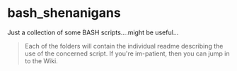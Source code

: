 # bash_shenanigans
Just a collection of some BASH scripts....might be useful...

> Each of the folders will contain the individual readme describing the use of the concerned script. 
> If you're im-patient, then you can jump in to the Wiki.

